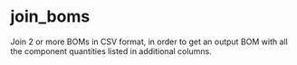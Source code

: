 # join_boms
Join 2 or more BOMs in CSV format, in order to get an output BOM with all the component quantities listed in additional columns.